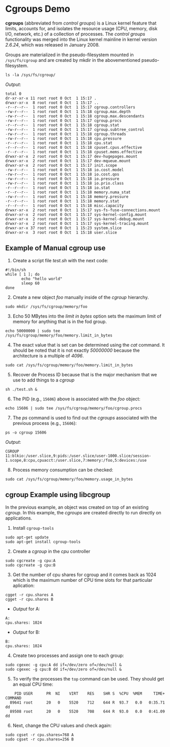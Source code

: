 # Cgroups Demo

**cgroups** (abbreviated from *control groups*) is a Linux kernel feature that limits, accounts for, and isolates the resource usage (CPU, memory, disk I/O, network, etc.) of a collection of processes. The *control groups* functionality was merged into the Linux kernel mainline in kernel version *2.6.24*, which was released in January 2008.

Groups are materialized in the pseudo-filesystem mounted in `/sys/fs/cgroup` and are created by mkdir in the abovementioned pseudo-filesystem.

```console
ls -la /sys/fs/cgroup/
```

*Output*:

```console
total 0
dr-xr-xr-x 11 root root 0 Oct  1 15:17 .
drwxr-xr-x  8 root root 0 Oct  1 15:17 ..
-r--r--r--  1 root root 0 Oct  1 15:17 cgroup.controllers
-rw-r--r--  1 root root 0 Oct  1 15:18 cgroup.max.depth
-rw-r--r--  1 root root 0 Oct  1 15:18 cgroup.max.descendants
-rw-r--r--  1 root root 0 Oct  1 15:17 cgroup.procs
-r--r--r--  1 root root 0 Oct  1 15:18 cgroup.stat
-rw-r--r--  1 root root 0 Oct  1 15:17 cgroup.subtree_control
-rw-r--r--  1 root root 0 Oct  1 15:18 cgroup.threads
-rw-r--r--  1 root root 0 Oct  1 15:18 cpu.pressure
-r--r--r--  1 root root 0 Oct  1 15:18 cpu.stat
-r--r--r--  1 root root 0 Oct  1 15:18 cpuset.cpus.effective
-r--r--r--  1 root root 0 Oct  1 15:18 cpuset.mems.effective
drwxr-xr-x  2 root root 0 Oct  1 15:17 dev-hugepages.mount
drwxr-xr-x  2 root root 0 Oct  1 15:17 dev-mqueue.mount
drwxr-xr-x  2 root root 0 Oct  1 15:17 init.scope
-rw-r--r--  1 root root 0 Oct  1 15:18 io.cost.model
-rw-r--r--  1 root root 0 Oct  1 15:18 io.cost.qos
-rw-r--r--  1 root root 0 Oct  1 15:18 io.pressure
-rw-r--r--  1 root root 0 Oct  1 15:18 io.prio.class
-r--r--r--  1 root root 0 Oct  1 15:18 io.stat
-r--r--r--  1 root root 0 Oct  1 15:18 memory.numa_stat
-rw-r--r--  1 root root 0 Oct  1 15:18 memory.pressure
-r--r--r--  1 root root 0 Oct  1 15:18 memory.stat
-r--r--r--  1 root root 0 Oct  1 15:18 misc.capacity
drwxr-xr-x  2 root root 0 Oct  1 15:17 sys-fs-fuse-connections.mount
drwxr-xr-x  2 root root 0 Oct  1 15:17 sys-kernel-config.mount
drwxr-xr-x  2 root root 0 Oct  1 15:17 sys-kernel-debug.mount
drwxr-xr-x  2 root root 0 Oct  1 15:17 sys-kernel-tracing.mount
drwxr-xr-x 37 root root 0 Oct  1 15:23 system.slice
drwxr-xr-x  3 root root 0 Oct  1 15:18 user.slice
```

## Example of Manual cgroup use

1. Create a script file *test.sh* with the next code:

```console
#!/bin/sh
while [ 1 ]; do
       echo "hello world"
       sleep 60
done
```

2. Create a new object *foo* manually inside of the *cgroup* hierarchy.

```console
sudo mkdir /sys/fs/cgroup/memory/foo
```

3. Echo 50 MBytes into the *limit in bytes* option sets the maximum limit of memory for anything that is in the fod group.

```console
echo 50000000 | sudo tee /sys/fs/cgroup/memory/foo/memory.limit_in_bytes 
```

4. The exact value that is set can be determined using the *cat* command. It should be noted that it is not exactly *50000000* because the architecture is a multiple of *4096*.

```console
sudo cat /sys/fs/cgroup/memory/foo/memory.limit_in_bytes 
```

5. Recover de Process ID because that is the major mechanism that we use to add things to a *cgroup*

```console
sh ./test.sh &
```

6. The PID (e.g., `15606`) above is associated with the *foo* object:

```console
echo 15606 | sudo tee /sys/fs/cgroup/memory/foo/cgroup.procs 
```

7. The *ps* command is used to find out the *cgroups* associated with the previous process (e.g., `15606`):

```console
ps -o cgroup 15606
```

*Output*:

```console
CGROUP
11:blkio:/user.slice,9:pids:/user.slice/user-1000.slice/session-1.scope,8:cpu,cpuacct:/user.slice,7:memory:/foo,5:devices:/use
```

8. Process memory consumption can be checked:

```console
sudo cat /sys/fs/cgroup/memory/foo/memory.usage_in_bytes
```

## cgroup Example using libcgroup

In the previous example, an object was created on top of an existing *cgroup*. In this example, the *cgroups* are created directly to run directly on applications.

1. Install `cgroup-tools`

```console
sudo apt-get update 
sudo apt-get install cgroup-tools
```

2. Create a *cgroup* in the *cpu* controller

```console
sudo cgcreate -g cpu:A
sudo cgcreate -g cpu:B
```

3. Get the number of cpu shares for cgroup and it comes back as 1024 which is the maximum number of CPU time slots for that particular aplication:

```console
cgget -r cpu.shares A
cgget -r cpu.shares B
```

- *Output* for A:

```console
A:
cpu.shares: 1024
```

- *Output* for B:

```console
B:
cpu.shares: 1024
```

4. Create two processes and assign one to each group:

```console
sudo cgexec -g cpu:A dd if=/dev/zero of=/dev/null &
sudo cgexec -g cpu:B dd if=/dev/zero of=/dev/null &
```

5. To verify the processes the `top` command can be used. They should get an equal CPU time:
```console
    PID USER      PR  NI    VIRT    RES    SHR S  %CPU  %MEM     TIME+ COMMAND                                                            
  89641 root      20   0    5520    712    644 R  93.7   0.0   0:35.71 dd                                                                 
  89508 root      20   0    5520    708    644 R  93.0   0.0   0:41.09 dd   
```

6. Next, change the CPU values and check again:

```console
sudo cgset -r cpu.shares=768 A
sudo cgset -r cpu.shares=256 B
```

